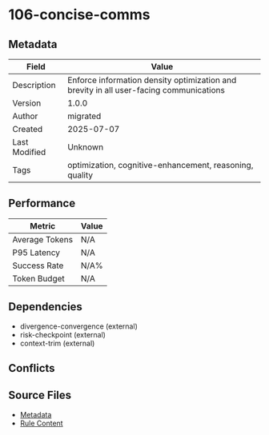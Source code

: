 # 106-concise-comms

## Metadata

| Field | Value |
|-------|-------|
| Description | Enforce information density optimization and brevity in all user-facing communications |
| Version | 1.0.0 |
| Author | migrated |
| Created | 2025-07-07 |
| Last Modified | Unknown |
| Tags | optimization, cognitive-enhancement, reasoning, quality |

## Performance

| Metric | Value |
|--------|-------|
| Average Tokens | N/A |
| P95 Latency | N/A |
| Success Rate | N/A% |
| Token Budget | N/A |

## Dependencies

- divergence-convergence (external)
- risk-checkpoint (external)
- context-trim (external)

## Conflicts


## Source Files

- [Metadata](100-cognitive/106-concise-comms.yaml)
- [Rule Content](100-cognitive/106-concise-comms.mdc)